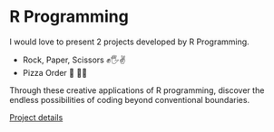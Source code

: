 # R Programming

I would love to present 2 projects developed by R Programming.
- Rock, Paper, Scissors ✊🖐️✌️
- Pizza Order 🍕 🍅🧀

Through these creative applications of R programming, discover the endless possibilities of coding beyond conventional boundaries.


[Project details](https://colab.research.google.com/drive/1HlgEMcYgo-5qWUtL-v4yjM9D0mt1PVJK?authuser=1#scrollTo=LShe7oya9Mip&uniqifier=2)

